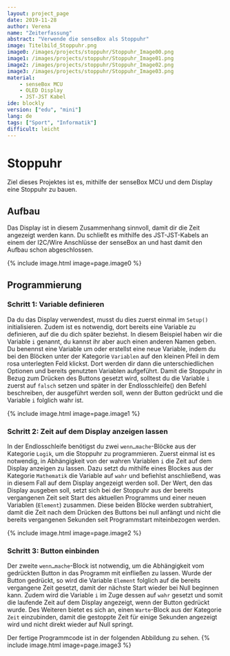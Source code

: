```yaml
---
layout: project_page  
date: 2019-11-28  
author: Verena
name: "Zeiterfassung" 
abstract: "Verwende die senseBox als Stoppuhr" 
image: Titelbild_Stoppuhr.png 
image0: /images/projects/stoppuhr/Stoppuhr_Image00.png
image1: /images/projects/stoppuhr/Stoppuhr_Image01.png
image2: /images/projects/stoppuhr/Stoppuhr_Image02.png
image3: /images/projects/stoppuhr/Stoppuhr_Image03.png
material: 
    - senseBox MCU 
    - OLED Display
    - JST-JST Kabel
ide: blockly
version: ["edu", "mini"]    
lang: de 
tags: ["Sport", "Informatik"] 
difficult: leicht 
---
```


# Stoppuhr
Ziel dieses Projektes ist es, mithilfe der senseBox MCU und dem Display eine Stoppuhr zu bauen.

## Aufbau
Das Display ist in diesem Zusammenhang sinnvoll, damit dir die Zeit angezeigt werden kann. Du schließt es mithilfe des JST-JST-Kabels an einem der I2C/Wire Anschlüsse der senseBox an und hast damit den Aufbau schon abgeschlossen.

{% include image.html image=page.image0 %}

## Programmierung
### Schritt 1: Variable definieren
Da du das Display verwendest, musst du dies zuerst einmal im `Setup()` initialisieren. Zudem ist es notwendig, dort bereits eine Variable zu definieren, auf die du dich später beziehst. In diesem Beispiel haben wir die Variable `i` genannt, du kannst ihr aber auch einen anderen Namen geben. Du benennst eine Variable um oder erstellst eine neue Variable, indem du bei den Blöcken unter der Kategorie `Variablen` auf den kleinen Pfeil in dem rosa unterlegten Feld klickst. Dort werden dir dann die unterschiedlichen Optionen und bereits genutzten Variablen aufgeführt. Damit die Stoppuhr in Bezug zum Drücken des Buttons gesetzt wird, solltest du die Variable `i` zuerst auf `falsch` setzen und später in der Endlosschleife() den Befehl beschreiben, der ausgeführt werden soll, wenn der Button gedrückt und die Variable `i` folglich wahr ist.

{% include image.html image=page.image1 %}

### Schritt 2: Zeit auf dem Display anzeigen lassen
In der Endlosschleife benötigst du zwei `wenn…mache`-Blöcke aus der Kategorie `Logik`, um die Stoppuhr zu programmieren. Zuerst einmal ist es notwendig, in Abhängigkeit von der wahren Variablen `i` die Zeit auf dem Display anzeigen zu lassen. Dazu setzt du mithilfe eines Blockes aus der Kategorie `Mathematik` die Variable auf `wahr` und befiehlst anschließend, was in diesem Fall auf dem Display angezeigt werden soll. Der Wert, den das Display ausgeben soll, setzt sich bei der Stoppuhr aus der bereits 
vergangenen Zeit seit Start des aktuellen Programms und einer neuen Variablen (`Element`) zusammen. Diese beiden Blöcke werden subtrahiert, damit die Zeit nach dem Drücken des Buttons bei null anfängt und nicht die bereits vergangenen Sekunden seit Programmstart miteinbezogen werden. 

{% include image.html image=page.image2 %}

### Schritt 3: Button einbinden
Der zweite `wenn…mache`-Block ist notwendig, um die Abhängigkeit vom gedrückten Button in das Programm mit einfließen zu lassen. Wurde der Button gedrückt, so wird die Variable `Element` folglich auf die bereits vergangene Zeit gesetzt, damit der nächste Start wieder bei Null beginnen kann. Zudem wird die Variable `i` im Zuge dessen auf `wahr` gesetzt und somit die laufende Zeit auf dem Display angezeigt, wenn der Button gedrückt wurde. Des Weiteren bietet es sich an, einen `Warte`-Block aus der Kategorie `Zeit` einzubinden, damit die gestoppte Zeit für einige Sekunden angezeigt wird und nicht direkt wieder auf Null springt. 

Der fertige Programmcode ist in der folgenden Abbildung zu sehen.
{% include image.html image=page.image3 %}

